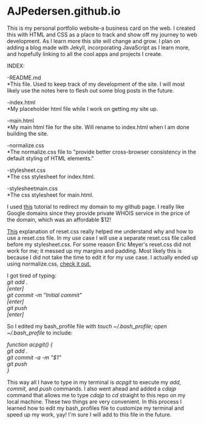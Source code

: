 # AJPedersen.github.io

This is my personal portfolio website-a business card on the web. I created this with HTML and CSS as a place to track and show off my journey to web development. As I learn more this site will change and grow. I plan on adding a blog made with Jekyll, incorporating JavaScript as I learn more, and hopefully linking to all the cool apps and projects I create.

INDEX:

-README.md <br>
	*This file. Used to keep track of my development of the site. I will most likely use the notes here to flesh out some blog posts in the future.

-index.html <br>
	*My placeholder html file while I work on getting my site up.

-main.html <br>
	*My main html file for the site. Will rename to index.html when I am done building the site.

-normalize.css <br>
	*The normalize.css file to "provide better cross-browser consistency in the default styling of HTML elements."

-stylesheet.css <br>
	*The css stylesheet for index.html.

-stylesheetmain.css <br>
	*The css stylesheet for main.html.


I used <a href="http://www.curtismlarson.com/blog/2015/04/12/github-pages-google-domains/">this</a> tutorial to redirect my domain to my github page. I really like Google domains since they provide private WHOIS service in the price of the domain, which was an affordable $12!

<a href="http://sixrevisions.com/css/css-tips/css-tip-1-resetting-your-styles-with-css-reset/">This</a> explanation of reset.css really helped me understand why and how to use a reset.css file. In my use case I will use a separate reset.css file called before my stylesheet.css. For some reason Eric Meyer's reset.css did not work for me; it messed up my margins and padding. Most likely this is because I did not take the time to edit it for my use case. I actually ended up using normalize.css, <a href="http://nicolasgallagher.com/about-normalize-css/">check it out.</a>

I got tired of typing: <br>
<em>git add .<br>
[enter]<br>
git commit -m "Initial commit"<br>
[enter]<br>
git push<br>
[enter]<br>
</em>

So I edited my bash_profile file with <em>touch ~/.bash_profile; open ~/.bash_profile</em> to include:

<em>function acpgit() {<br>
    git add .<br>
    git commit -a -m "$1"<br>
    git push<br>
}<br>
</em>

This way all I have to type in my terminal is <em>acpgit</em> to execute my <em>add, commit,</em> and <em>push</em> commands. I also went ahead and added a <em>cdajp</em> command that allows me to type <em>cdajp</em> to <em>cd</em> straight to this repo on my local machine. These two things are very convenient. In this process I learned how to edit my bash_profiles file to customize my terminal and speed up my work, yay! I'm sure I will add to this file in the future.

